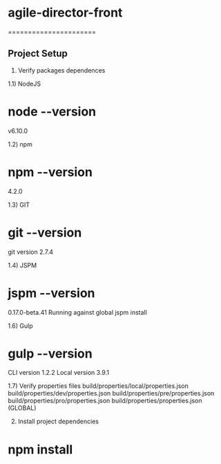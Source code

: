 # agile-director-front
======================

Project Setup
-------------
1) Verify packages dependences

1.1) NodeJS
# node --version
v6.10.0

1.2) npm
# npm --version
4.2.0

1.3) GIT
# git --version
git version 2.7.4

1.4) JSPM
# jspm --version
0.17.0-beta.41
Running against global jspm install

1.6) Gulp
# gulp --version
CLI version 1.2.2
Local version 3.9.1

1.7) Verify properties files
build/properties/local/properties.json
build/properties/dev/properties.json
build/properties/pre/properties.json
build/properties/pro/properties.json
build/properties/properties.json (GLOBAL)

2) Install project dependencies
# npm install
